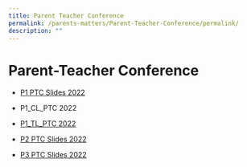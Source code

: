 ```yaml
---
title: Parent Teacher Conference
permalink: /parents-matters/Parent-Teacher-Conference/permalink/
description: ""
---
```

Parent-Teacher Conference
=========================

* [P1 PTC Slides 2022](/files/P1-PTC-2022.pdf)

* P1\_CL\_PTC 2022
* [P1_TL_PTC 2022](/files/P1_TL_PTC-2022.pdf)
* [P2 PTC Slides 2022](/files/P2-PTC-2022.pdf)
* [P3 PTC Slides 2022](/files/P3-PTC-2022.pdf)
